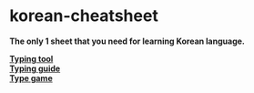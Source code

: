 # korean-cheatsheet
<B>The only 1 sheet that you need for learning Korean language.<B><br>

[Typing tool](https://www.branah.com/korean) <br>
[Typing guide](https://www.90daykorean.com/typing-in-korean/)<br>
[Type game](https://play.typeracer.com/?universe=lang_ko)<br>
